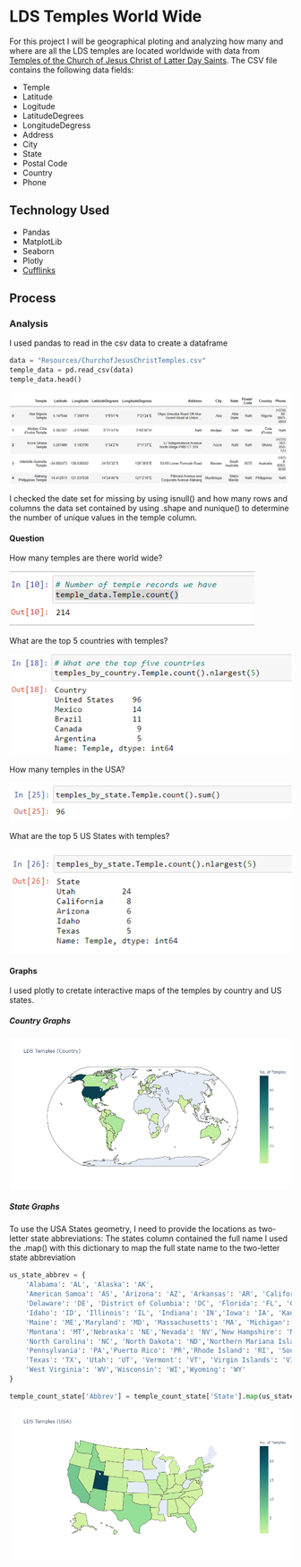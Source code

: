 # LDS Temples World Wide
For this project I will be geographical ploting and  analyzing how many and where are all the LDS temples are located worldwide with data from [Temples of the Church of Jesus Christ of Latter Day Saints](https://churchofjesuschristtemples.org/maps/downloads/). The CSV file contains the following data fields:

* Temple
* Latitude
* Logitude
* LatitudeDegrees
* LongitudeDegress
* Address
* City
* State 
* Postal Code
* Country
* Phone

## Technology Used
* Pandas
* MatplotLib
* Seaborn
* Plotly
* [Cufflinks](https://github.com/santosjorge/cufflinks)

## Process
### Analysis

I used pandas to read in the csv data to create a dataframe

```python
data = "Resources/ChurchofJesusChristTemples.csv"
temple_data = pd.read_csv(data)
temple_data.head()
```

![dataframe](images/dataframe.PNG)

I checked the date set for missing by using isnull() and  how many rows and columns the data set contained by using .shape and nunique() to determine the number of unique values in the temple column. 

#### Question
How many temples are there world wide?

![Total Number of Temples](images/NoOfTemples.PNG)

What are the top 5 countries with temples?

![Top 5 Countries](images/Top5Countries.PNG)


How many temples in the USA?

![Total Number of temples in US](images/NoOfTemplesStates.PNG)


What are the top 5 US States with temples?

![Top 5 US States](images/Top5State.PNG)




#### Graphs
I used plotly to cretate interactive maps of the temples by country and US states. 


##### Country Graphs

![Country Plot](images/countryplot.png)



##### State Graphs
To use the USA States geometry, I need to  provide the  locations as two-letter state abbreviations: The states column contained the full name I used the .map() with this dictionary to map the full state name to the two-letter state abbreviation
```python
us_state_abbrev = {
    'Alabama': 'AL', 'Alaska': 'AK',
    'American Samoa': 'AS', 'Arizona': 'AZ', 'Arkansas': 'AR', 'California': 'CA', 'Colorado': 'CO', 'Connecticut': 'CT', 
    'Delaware': 'DE', 'District of Columbia': 'DC', 'Florida': 'FL', 'Georgia': 'GA', 'Guam': 'GU', 'Hawaii': 'HI',
    'Idaho': 'ID', 'Illinois': 'IL', 'Indiana': 'IN','Iowa': 'IA', 'Kansas': 'KS', 'Kentucky': 'KY','Louisiana': 'LA',
    'Maine': 'ME','Maryland': 'MD', 'Massachusetts': 'MA', 'Michigan': 'MI', 'Minnesota': 'MN', 'Mississippi': 'MS','Missouri': 'MO',
    'Montana': 'MT','Nebraska': 'NE','Nevada': 'NV','New Hampshire': 'NH','New Jersey': 'NJ','New Mexico': 'NM','New York': 'NY',
    'North Carolina': 'NC', 'North Dakota': 'ND','Northern Mariana Islands':'MP','Ohio': 'OH', 'Oklahoma': 'OK','Oregon': 'OR',
    'Pennsylvania': 'PA','Puerto Rico': 'PR','Rhode Island': 'RI', 'South Carolina': 'SC','South Dakota': 'SD','Tennessee': 'TN',
    'Texas': 'TX', 'Utah': 'UT', 'Vermont': 'VT', 'Virgin Islands': 'VI','Virginia': 'VA', 'Washington': 'WA',
    'West Virginia': 'WV','Wisconsin': 'WI','Wyoming': 'WY'
}
```
```python
temple_count_state['Abbrev'] = temple_count_state['State'].map(us_state_abbrev)
```

![State Plot](images/stateplot.png)







